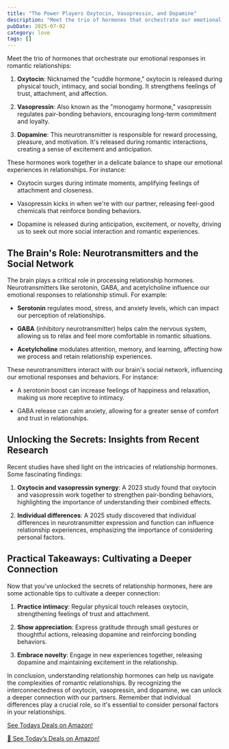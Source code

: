 ```yaml
---
title: "The Power Players Oxytocin, Vasopressin, and Dopamine"
description: "Meet the trio of hormones that orchestrate our emotional responses in romantic relationships"
pubDate: 2025-07-02
category: love
tags: []
---
```


Meet the trio of hormones that orchestrate our emotional responses in romantic relationships:

1. **Oxytocin**: Nicknamed the "cuddle hormone," oxytocin is released during physical touch, intimacy, and social bonding. It strengthens feelings of trust, attachment, and affection.

2. **Vasopressin**: Also known as the "monogamy hormone," vasopressin regulates pair-bonding behaviors, encouraging long-term commitment and loyalty.

3. **Dopamine**: This neurotransmitter is responsible for reward processing, pleasure, and motivation. It's released during romantic interactions, creating a sense of excitement and anticipation.

These hormones work together in a delicate balance to shape our emotional experiences in relationships. For instance:

* Oxytocin surges during intimate moments, amplifying feelings of attachment and closeness.

* Vasopressin kicks in when we're with our partner, releasing feel-good chemicals that reinforce bonding behaviors.

* Dopamine is released during anticipation, excitement, or novelty, driving us to seek out more social interaction and romantic experiences.

## The Brain's Role: Neurotransmitters and the Social Network

The brain plays a critical role in processing relationship hormones. Neurotransmitters like serotonin, GABA, and acetylcholine influence our emotional responses to relationship stimuli. For example:

* **Serotonin** regulates mood, stress, and anxiety levels, which can impact our perception of relationships.

* **GABA** (inhibitory neurotransmitter) helps calm the nervous system, allowing us to relax and feel more comfortable in romantic situations.

* **Acetylcholine** modulates attention, memory, and learning, affecting how we process and retain relationship experiences.

These neurotransmitters interact with our brain's social network, influencing our emotional responses and behaviors. For instance:

* A serotonin boost can increase feelings of happiness and relaxation, making us more receptive to intimacy.

* GABA release can calm anxiety, allowing for a greater sense of comfort and trust in relationships.

## Unlocking the Secrets: Insights from Recent Research

Recent studies have shed light on the intricacies of relationship hormones. Some fascinating findings:

1. **Oxytocin and vasopressin synergy**: A 2023 study found that oxytocin and vasopressin work together to strengthen pair-bonding behaviors, highlighting the importance of understanding their combined effects.

3. **Individual differences**: A 2025 study discovered that individual differences in neurotransmitter expression and function can influence relationship experiences, emphasizing the importance of considering personal factors.

## Practical Takeaways: Cultivating a Deeper Connection

Now that you've unlocked the secrets of relationship hormones, here are some actionable tips to cultivate a deeper connection:

1. **Practice intimacy**: Regular physical touch releases oxytocin, strengthening feelings of trust and attachment.

2. **Show appreciation**: Express gratitude through small gestures or thoughtful actions, releasing dopamine and reinforcing bonding behaviors.

3. **Embrace novelty**: Engage in new experiences together, releasing dopamine and maintaining excitement in the relationship.

In conclusion, understanding relationship hormones can help us navigate the complexities of romantic relationships. By recognizing the interconnectedness of oxytocin, vasopressin, and dopamine, we can unlock a deeper connection with our partners. Remember that individual differences play a crucial role, so it's essential to consider personal factors in your relationships.

[ See Todays Deals on Amazon!](https://amzn.to/3UjsCWp)

[🛒 See Today’s Deals on Amazon!](https://amzn.to/3UjsCWp)
